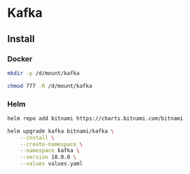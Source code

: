 # Kafka

## Install

### Docker

```bash
mkdir -p /d/mount/kafka

chmod 777 -R /d/mount/kafka
```

### Helm

```bash
helm repo add bitnami https://charts.bitnami.com/bitnami

helm upgrade kafka bitnami/kafka \
    --install \
    --create-namespace \
    --namespace kafka \
    --version 18.0.0 \
    --values values.yaml
```

